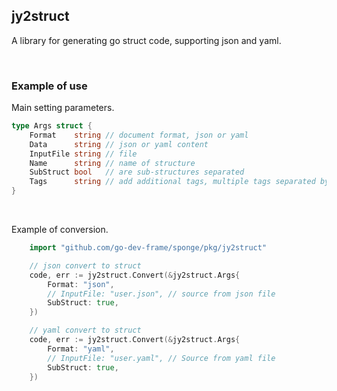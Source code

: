 ## jy2struct

A library for generating go struct code, supporting json and yaml.

<br>

### Example of use

Main setting parameters.

```go
type Args struct {
	Format    string // document format, json or yaml
	Data      string // json or yaml content
	InputFile string // file
	Name      string // name of structure
	SubStruct bool   // are sub-structures separated
	Tags      string // add additional tags, multiple tags separated by commas
}
```

<br>

Example of conversion.

```go
    import "github.com/go-dev-frame/sponge/pkg/jy2struct"

    // json convert to struct
    code, err := jy2struct.Convert(&jy2struct.Args{
        Format: "json",
        // InputFile: "user.json", // source from json file
        SubStruct: true,
    })

    // yaml convert to struct
    code, err := jy2struct.Convert(&jy2struct.Args{
        Format: "yaml",
        // InputFile: "user.yaml", // Source from yaml file
        SubStruct: true,
    })
```
